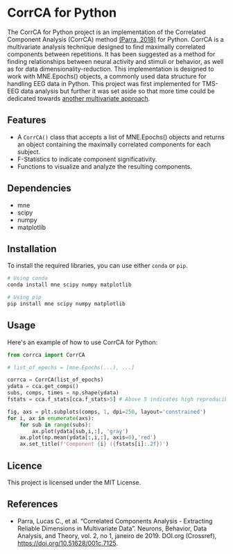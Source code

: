 # CorrCA for Python

The CorrCA for Python project is an implementation of the Correlated Component Analysis (CorrCA) method [(Parra, 2018)](https://arxiv.org/abs/1801.08881) for Python. CorrCA is a multivariate analysis technique designed to find maximally correlated components between repetitions. It has been suggested as a method for finding relationships between neural activity and stimuli or behavior, as well as for data dimensionality-reduction. This implementation is designed to work with MNE.Epochs() objects, a commonly used data structure for handling EEG data in Python. This project was first implemented for TMS-EEG data analysis but further it was set aside so that more time could be dedicated towards [another multivariate approach](https://github.com/Boutoo/gTRCA).

## Features

- A `CorrCA()` class that accepts a list of MNE.Epochs() objects and returns an object containing the maximally correlated components for each subject.
- F-Statistics to indicate component significativity.
- Functions to visualize and analyze the resulting components.

## Dependencies

- mne
- scipy
- numpy
- matplotlib

## Installation

To install the required libraries, you can use either `conda` or `pip`.

```bash
# Using conda
conda install mne scipy numpy matplotlib

# Using pip
pip install mne scipy numpy matplotlib
```

## Usage
Here's an example of how to use CorrCA for Python:
```python
from corrca import CorrCA

# list_of_epochs = [mne.Epochs(...), ...]

corrca = CorrCA(list_of_epochs)
ydata = cca.get_comps()
subs, comps, times = np.shape(ydata)
fstats = cca.f_stats[cca.f_stats>5] # Above 5 indicates high reproducibility

fig, axs = plt.subplots(comps, 1, dpi=250, layout='constrained')
for i, ax in enumerate(axs):
    for sub in range(subs):
        ax.plot(ydata[sub,i,:], 'gray')
    ax.plot(np.mean(ydata[:,i,:], axis=0),'red')
    ax.set_title(f'Component {i} ({fstats[i]:.2f})')
```

## Licence
This project is licensed under the MIT License.

## References
* Parra, Lucas C., et al. “Correlated Components Analysis - Extracting Reliable Dimensions in Multivariate Data”. Neurons, Behavior, Data Analysis, and Theory, vol. 2, no 1, janeiro de 2019. DOI.org (Crossref), https://doi.org/10.51628/001c.7125.